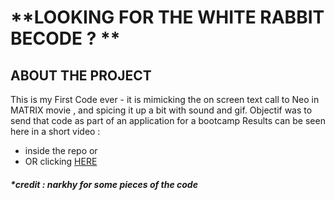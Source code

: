 # **LOOKING FOR THE WHITE RABBIT BECODE ? **
## ABOUT THE PROJECT
  This is my First Code ever - it is mimicking the on screen text call to Neo in MATRIX movie , and spicing it up a bit with sound and gif. Objectif was to send that code as part of an application for a bootcamp
 Results can be seen here in a short video : 
 - inside the repo or
 - OR clicking [HERE](https://u.pcloud.link/publink/show?code=XZiwToVZj4ljReycWLJOPVHKeP8gap6wWjN7)





##### *credit :  narkhy for  some pieces of the code 
